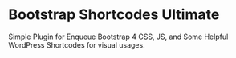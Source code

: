 # Bootstrap Shortcodes Ultimate
Simple Plugin for Enqueue Bootstrap 4 CSS, JS, and Some Helpful WordPress Shortcodes for visual usages.